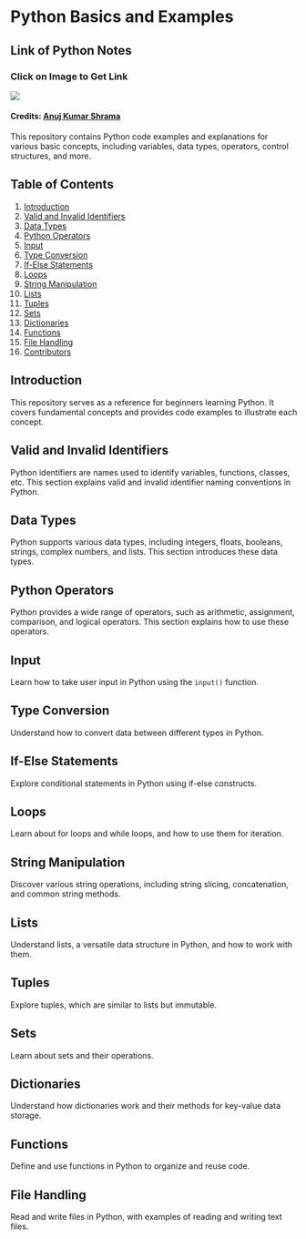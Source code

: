 # Python Basics and Examples

## Link of Python Notes
### Click on Image to Get Link
[![](https://i.imgur.com/CvrrZXd.png)](https://docs.google.com/presentation/d/1v7hOEXOoWvffQFm6zr8M7UAObrSkgYtIYvikPlH7Kg8/edit#slide=id.gf5f5e60a82_0_0)
#### Credits: [Anuj Kumar Shrama](https://github.com/Anuj-Kumar-Sharma)


This repository contains Python code examples and explanations for various basic concepts, including variables, data types, operators, control structures, and more.

## Table of Contents

1. [Introduction](#introduction)
2. [Valid and Invalid Identifiers](#valid-and-invalid-identifiers)
3. [Data Types](#data-types)
4. [Python Operators](#python-operators)
5. [Input](#input)
6. [Type Conversion](#type-conversion)
7. [If-Else Statements](#if-else-statements)
8. [Loops](#loops)
9. [String Manipulation](#string-manipulation)
10. [Lists](#lists)
11. [Tuples](#tuples)
12. [Sets](#sets)
13. [Dictionaries](#dictionaries)
14. [Functions](#functions)
15. [File Handling](#file-handling)
16. [Contributors](#contributors)

## Introduction

This repository serves as a reference for beginners learning Python. It covers fundamental concepts and provides code examples to illustrate each concept.

## Valid and Invalid Identifiers

Python identifiers are names used to identify variables, functions, classes, etc. This section explains valid and invalid identifier naming conventions in Python.

## Data Types

Python supports various data types, including integers, floats, booleans, strings, complex numbers, and lists. This section introduces these data types.

## Python Operators

Python provides a wide range of operators, such as arithmetic, assignment, comparison, and logical operators. This section explains how to use these operators.

## Input

Learn how to take user input in Python using the `input()` function.

## Type Conversion

Understand how to convert data between different types in Python.

## If-Else Statements

Explore conditional statements in Python using if-else constructs.

## Loops

Learn about for loops and while loops, and how to use them for iteration.

## String Manipulation

Discover various string operations, including string slicing, concatenation, and common string methods.

## Lists

Understand lists, a versatile data structure in Python, and how to work with them.

## Tuples

Explore tuples, which are similar to lists but immutable.

## Sets

Learn about sets and their operations.

## Dictionaries

Understand how dictionaries work and their methods for key-value data storage.

## Functions

Define and use functions in Python to organize and reuse code.

## File Handling

Read and write files in Python, with examples of reading and writing text files.

